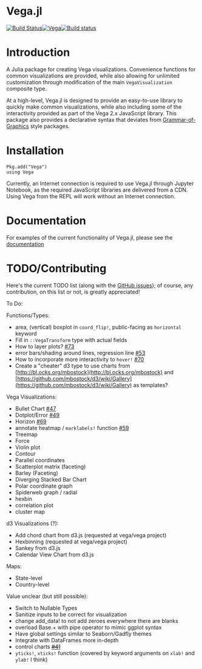 Vega.jl
=======
[![Build Status](https://travis-ci.org/johnmyleswhite/Vega.jl.svg?branch=master)](https://travis-ci.org/johnmyleswhite/Vega.jl)[![Vega](http://pkg.julialang.org/badges/Vega_0.4.svg)](http://pkg.julialang.org/?pkg=Vega&ver=0.4)[![Build status](https://ci.appveyor.com/api/projects/status/5rdwxsajxo5ybbfn?svg=true)](https://ci.appveyor.com/project/randyzwitch/vega-jl)


# Introduction

A Julia package for creating Vega visualizations. Convenience functions for common visualizations are provided, while also allowing for unlimited customization through modification of the main `VegaVisualization` composite type.

At a high-level, Vega.jl is designed to provide an easy-to-use library to quickly make common visualizations, while also including some of the interactivity provided as part of the Vega 2.x JavaScript library. This package also provides a declarative syntax that deviates from [Grammar-of-Graphics](https://www.cs.uic.edu/~wilkinson/TheGrammarOfGraphics/GOG.html) style packages.

# Installation

	Pkg.add("Vega")
	using Vega

Currently, an Internet connection is required to use Vega.jl through Jupyter Notebook, as the required JavaScript libraries are delivered from a CDN. Using Vega from the REPL will work without an Internet connection.

# Documentation

For examples of the current functionality of Vega.jl, please see the [documentation](http://johnmyleswhite.github.io/Vega.jl/)

# TODO/Contributing

Here's the current TODO list (along with the [GitHub issues](https://github.com/johnmyleswhite/Vega.jl/issues)); of course, any contribution, on this list or not, is greatly appreciated!

To Do:

Functions/Types:

- area, (vertical) boxplot in `coord_flip!`, public-facing as `horizontal` keyword
- Fill in `::VegaTransform` type with actual fields
- How to layer plots? [#73](https://github.com/johnmyleswhite/Vega.jl/issues/73)
- error bars/shading around lines, regression line [#53](https://github.com/johnmyleswhite/Vega.jl/issues/53)
- How to incorporate more interactivity to `hover!` [#70](https://github.com/johnmyleswhite/Vega.jl/issues/70)
- Create a "cheater" d3 type to use charts from [http://bl.ocks.org/mbostock](http://bl.ocks.org/mbostock) and [https://github.com/mbostock/d3/wiki/Gallery](https://github.com/mbostock/d3/wiki/Gallery) as templates?

Vega Visualizations:
- Bullet Chart [#47](https://github.com/johnmyleswhite/Vega.jl/issues/47)
- Dotplot/Error [#49](https://github.com/johnmyleswhite/Vega.jl/issues/49)
- Horizon [#69](https://github.com/johnmyleswhite/Vega.jl/issues/69)
- annotate heatmap / `marklabels!` function [#59](https://github.com/johnmyleswhite/Vega.jl/issues/59)
- Treemap
- Force
- Violin plot
- Contour
- Parallel coordinates
- Scatterplot matrix (faceting)
- Barley (Faceting)
- Diverging Stacked Bar Chart
- Polar coordinate graph
- Spiderweb graph / radial
- hexbin
- correlation plot
- cluster map

d3 Visualizations (?):

- Add chord chart from d3.js (requested at vega/vega project)
- Hexbinning (requested at vega/vega project)
- Sankey from d3.js
- Calendar View Chart from d3.js

Maps:

- State-level
- Country-level

Value unclear (but still possible):

- Switch to Nullable Types
- Sanitize inputs to be correct for visualization
- change add_data! to not add zeroes everywhere there are blanks
- overload Base.+ with pipe operator to mimic ggplot syntax
- Have global settings similar to Seaborn/Gadfly themes
- Integrate with DataFrames more in-depth
- control charts ~~[#41](https://github.com/johnmyleswhite/Vega.jl/issues/41)~~
- `yticks!`, `xticks!` function (covered by keyword arguments on `xlab!` and `ylab!` I think)
